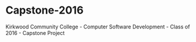 # Capstone-2016
Kirkwood Community College - Computer Software Development - Class of 2016 - Capstone Project
